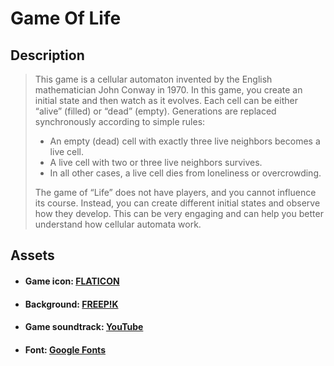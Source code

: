 # Game Of Life

## Description
> This game is a cellular automaton invented by the English mathematician John Conway in 1970. In this game, you create an initial state and then watch as it evolves. Each cell can be either “alive” (filled) or “dead” (empty). Generations are replaced synchronously according to simple rules:
> - An empty (dead) cell with exactly three live neighbors becomes a live cell.
> - A live cell with two or three live neighbors survives.
> - In all other cases, a live cell dies from loneliness or overcrowding.
>
> The game of “Life” does not have players, and you cannot influence its course. Instead, you can create different initial states and observe how they develop. This can be very engaging and can help you better understand how cellular automata work.

## Assets
- #### Game icon: [FLATICON](https://www.flaticon.com/free-icon/cell_2050227)
- #### Background: [FREEP!K](https://www.freepik.com/free-photo/green-bubbles-with-defocused-background_4995713.htm#query=field%20of%20cells&position=0&from_view=search&track=ais&uuid=2c986a48-b055-43c3-ab8e-970d7315318c)
- #### Game soundtrack: [YouTube](https://youtu.be/dQw4w9WgXcQ?si=F-61ut5KKEZbPolF)
- #### Font: [Google Fonts](https://fonts.google.com/share?selection.family=Tsukimi+Rounded)